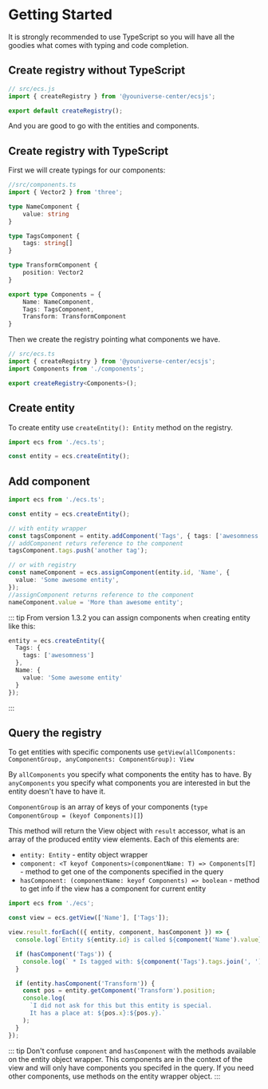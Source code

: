 # Getting Started

It is strongly recommended to use TypeScript so you will have all the goodies what comes with typing and code completion.

## Create registry without TypeScript

```js
// src/ecs.js
import { createRegistry } from '@youniverse-center/ecsjs';

export default createRegistry();
```

And you are good to go with the entities and components.

## Create registry with TypeScript

First we will create typings for our components:

```ts
//src/components.ts
import { Vector2 } from 'three';

type NameComponent {
    value: string
}

type TagsComponent {
    tags: string[]
}

type TransformComponent {
    position: Vector2
}

export type Components = {
    Name: NameComponent,
    Tags: TagsComponent,
    Transform: TransformComponent
}
```

Then we create the registry pointing what components we have.

```ts
// src/ecs.ts
import { createRegistry } from '@youniverse-center/ecsjs';
import Components from './components';

export createRegistry<Components>();
```

## Create entity

To create entity use `createEntity(): Entity` method on the registry.

```ts
import ecs from './ecs.ts';

const entity = ecs.createEntity();
```

## Add component

```ts
import ecs from './ecs.ts';

const entity = ecs.createEntity();

// with entity wrapper
const tagsComponent = entity.addComponent('Tags', { tags: ['awesomness'] });
// addComponent returs reference to the component
tagsComponent.tags.push('another tag');

// or with registry
const nameComponent = ecs.assignComponent(entity.id, 'Name', {
  value: 'Some awesome entity',
});
//assignComponent returns reference to the component
nameComponent.value = 'More than awesome entity';
```

::: tip
From version 1.3.2 you can assign components when creating entity like this:
```typescript
entity = ecs.createEntity({
  Tags: {
    tags: ['awesomness']
  },
  Name: {
    value: 'Some awesome entity'
  }
});
```
:::

## Query the registry

To get entities with specific components use `getView(allComponents: ComponentGroup, anyComponents: ComponentGroup): View`

By `allComponents` you specify what components the entity has to have.
By `anyComponents` you specify what components you are interested in but the entity doesn't have to have it.

`ComponentGroup` is an array of keys of your components (`type ComponentGroup = (keyof Components)[]`)

This method will return the View object with `result` accessor, what is an array of the produced entity view elements.
Each of this elements are:

- `entity: Entity` - entity object wrapper
- `component: <T keyof Components>(componentName: T) => Components[T]` - method to get one of the components specified in the query
- `hasComponent: (componentName: keyof Components) => boolean` - method to get info if the view has a component for current entity

```ts
import ecs from './ecs';

const view = ecs.getView(['Name'], ['Tags']);

view.result.forEach(({ entity, component, hasComponent }) => {
  console.log(`Entity ${entity.id} is called ${component('Name').value}.`);

  if (hasComponent('Tags')) {
    console.log(` * Is tagged with: ${component('Tags').tags.join(', ')}`);
  }

  if (entity.hasComponent('Transform')) {
    const pos = entity.getComponent('Transform').position;
    console.log(
      `I did not ask for this but this entity is special.
      It has a place at: ${pos.x}:${pos.y}.`
    );
  }
});
```

::: tip
Don't confuse `component` and `hasComponent` with the methods available on the entity object wrapper.
This components are in the context of the view and will only have components you specifed in the query.
If you need other components, use methods on the entity wrapper object.
:::
